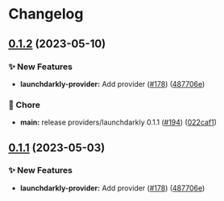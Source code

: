 # Changelog

## [0.1.2](https://github.com/Kavindu-Dodan/go-sdk-contrib/compare/providers/launchdarkly-v0.1.1...providers/launchdarkly/v0.1.2) (2023-05-10)


### ✨ New Features

* **launchdarkly-provider:** Add provider ([#178](https://github.com/Kavindu-Dodan/go-sdk-contrib/issues/178)) ([487706e](https://github.com/Kavindu-Dodan/go-sdk-contrib/commit/487706ec09a85a000edae25abb79b0928262413c))


### 🧹 Chore

* **main:** release providers/launchdarkly 0.1.1 ([#194](https://github.com/Kavindu-Dodan/go-sdk-contrib/issues/194)) ([022caf1](https://github.com/Kavindu-Dodan/go-sdk-contrib/commit/022caf1cf293ce822ac5a4f477300163725a1ac7))

## [0.1.1](https://github.com/open-feature/go-sdk-contrib/compare/providers/launchdarkly-v0.1.0...providers/launchdarkly/v0.1.1) (2023-05-03)


### ✨ New Features

* **launchdarkly-provider:** Add provider ([#178](https://github.com/open-feature/go-sdk-contrib/issues/178)) ([487706e](https://github.com/open-feature/go-sdk-contrib/commit/487706ec09a85a000edae25abb79b0928262413c))
